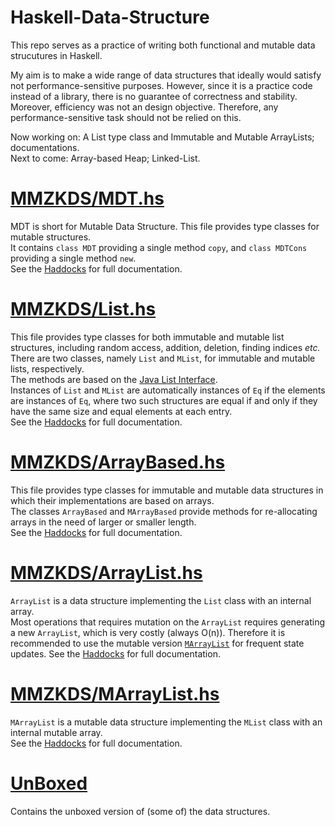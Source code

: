 # Haskell-Data-Structure
This repo serves as a practice of writing both functional and mutable data strucutures in Haskell.  

My aim is to make a wide range of data structures that ideally would satisfy not performance-sensitive purposes. However, since it is a practice code instead of a library, there is no guarantee of correctness and stability. Moreover, efficiency was not an design objective. Therefore, any performance-sensitive task should not be relied on this.  

Now working on: A List type class and Immutable and Mutable ArrayLists; documentations.  
Next to come: Array-based Heap; Linked-List.  

# [MMZKDS/MDT.hs](MMZKDS/MDT.hs)
MDT is short for Mutable Data Structure. This file provides type classes for mutable structures.  
It contains `class MDT` providing a single method `copy`, and `class MDTCons` providing a single method `new`.  
See the [Haddocks](MMZKDS/MDT.hs) for full documentation.  

# [MMZKDS/List.hs](MMZKDS/List.hs)
This file provides type classes for both immutable and mutable list structures, including random access, addition, deletion, finding indices *etc.*   
There are two classes, namely `List` and `MList`, for immutable and mutable lists, respectively.  
The methods are based on the [Java List Interface](https://docs.oracle.com/javase/8/docs/api/java/util/List.html).  
Instances of `List` and `MList` are automatically instances of `Eq` if the elements are instances of `Eq`, where two such structures are equal if and only if they have the same size and equal elements at each entry.  
See the [Haddocks](MMZKDS/List.hs) for full documentation.  

# [MMZKDS/ArrayBased.hs](MMZKDS/ArrayBased.hs)
This file provides type classes for immutable and mutable data structures in which their implementations are based on arrays.  
The classes `ArrayBased` and `MArrayBased` provide methods for re-allocating arrays in the need of larger or smaller length.  
See the [Haddocks](MMZKDS/ArrayBased.hs) for full documentation.  

# [MMZKDS/ArrayList.hs](MMZKDS/ArrayList.hs)
`ArrayList` is a data structure implementing the `List` class with an internal array.  
Most operations that requires mutation on the `ArrayList` requires generating a new `ArrayList`, which is very costly (always O(n)). Therefore it is recommended to use the mutable version [`MArrayList`](MMZKDS/MArrayList.hs) for frequent state updates.
See the [Haddocks](MMZKDS/ArrayList.hs) for full documentation.  

# [MMZKDS/MArrayList.hs](MMZKDS/MArrayList.hs)
`MArrayList` is a mutable data structure implementing the `MList` class with an internal mutable array.  
See the [Haddocks](MMZKDS/MArrayList.hs) for full documentation.  

# [UnBoxed](Unboxed/)
Contains the unboxed version of (some of) the data structures.  
